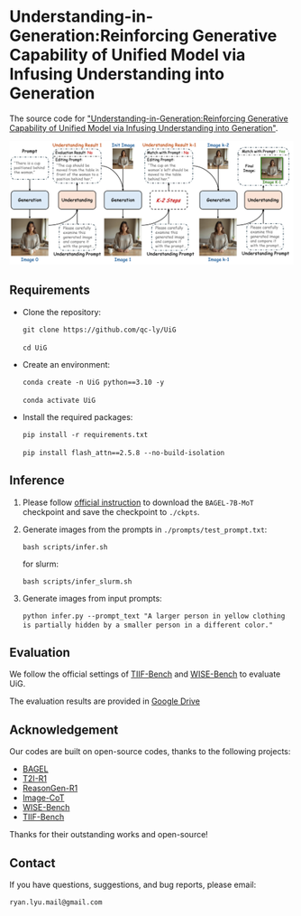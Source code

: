 # Understanding-in-Generation:Reinforcing Generative Capability of Unified Model via Infusing Understanding into Generation

The source code for ["Understanding-in-Generation:Reinforcing Generative Capability of Unified Model via Infusing Understanding into Generation"]().

![image](./assets/framework.png)

## Requirements

* Clone the repository:
   ```
   git clone https://github.com/qc-ly/UiG

   cd UiG
   ```
* Create an environment:
   ```
   conda create -n UiG python==3.10 -y

   conda activate UiG
   ```
* Install the required packages:
   ```
   pip install -r requirements.txt

   pip install flash_attn==2.5.8 --no-build-isolation
   ```

## Inference

1. Please follow [official instruction](https://github.com/ByteDance-Seed/Bagel) to download the `BAGEL-7B-MoT` checkpoint and save the checkpoint to `./ckpts`.

2. Generate images from the prompts in `./prompts/test_prompt.txt`:

    ```shell
    bash scripts/infer.sh
    ```
    for slurm:

    ```shell
    bash scripts/infer_slurm.sh
    ```

3. Generate images from input prompts:

    ```shell
    python infer.py --prompt_text "A larger person in yellow clothing is partially hidden by a smaller person in a different color."
    ```

## Evaluation

We follow the official settings of [TIIF-Bench](https://github.com/A113N-W3I/TIIF-Bench) and [WISE-Bench](https://github.com/PKU-YuanGroup/WISE) to evaluate UiG.

The evaluation results are provided in [Google Drive](https://drive.google.com/drive/folders/1dv3gXB879yZKvZeyF18YPpgs-4qPfdzu?usp=drive_link)


## Acknowledgement

Our codes are built on open-source codes, thanks to the following projects:

* [BAGEL](https://github.com/ByteDance-Seed/Bagel)
* [T2I-R1](https://github.com/CaraJ7/T2I-R1)
* [ReasonGen-R1](https://github.com/Franklin-Zhang0/ReasonGen-R1)
* [Image-CoT](https://github.com/ZiyuGuo99/Image-Generation-CoT)
* [WISE-Bench](https://github.com/PKU-YuanGroup/WISE)
* [TIIF-Bench](https://github.com/A113N-W3I/TIIF-Bench)

Thanks for their outstanding works and open-source!



## Contact

If you have questions, suggestions, and bug reports, please email:
```
ryan.lyu.mail@gmail.com
```
